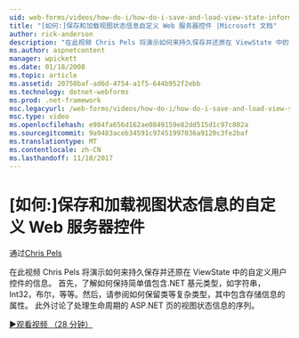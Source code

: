 ```yaml
---
uid: web-forms/videos/how-do-i/how-do-i-save-and-load-view-state-information-for-a-custom-web-server-control
title: "[如何:]保存和加载视图状态信息自定义 Web 服务器控件 |Microsoft 文档"
author: rick-anderson
description: "在此视频 Chris Pels 将演示如何来持久保存并还原在 ViewState 中的自定义用户控件的信息。 首先，了解如何保持简单值..."
ms.author: aspnetcontent
manager: wpickett
ms.date: 01/18/2008
ms.topic: article
ms.assetid: 20750baf-ad6d-4754-a1f5-644b952f2ebb
ms.technology: dotnet-webforms
ms.prod: .net-framework
msc.legacyurl: /web-forms/videos/how-do-i/how-do-i-save-and-load-view-state-information-for-a-custom-web-server-control
msc.type: video
ms.openlocfilehash: e984fa656d162ae0849159e82dd515d1c97c802a
ms.sourcegitcommit: 9a9483aceb34591c97451997036a9120c3fe2baf
ms.translationtype: MT
ms.contentlocale: zh-CN
ms.lasthandoff: 11/10/2017
---
```

<a name="how-do-i-save-and-load-view-state-information-for-a-custom-web-server-control"></a>[如何:]保存和加载视图状态信息的自定义 Web 服务器控件
====================
通过[Chris Pels](https://twitter.com/chrispels)

在此视频 Chris Pels 将演示如何来持久保存并还原在 ViewState 中的自定义用户控件的信息。 首先，了解如何保持简单值包含.NET 基元类型，如字符串，Int32，布尔，等等。然后，请参阅如何保留类等复杂类型，其中包含存储信息的属性。 此外讨论了处理生命周期的 ASP.NET 页的视图状态信息的序列。

[&#9654;观看视频 （28 分钟）](https://channel9.msdn.com/Blogs/ASP-NET-Site-Videos/how-do-i-save-and-load-view-state-information-for-a-custom-web-server-control)
